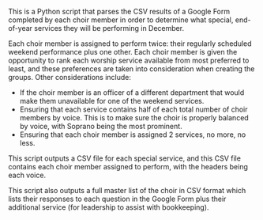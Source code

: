 This is a Python script that parses the CSV results of a Google Form completed by each choir member in order to determine what special, end-of-year services they will be performing in December.

Each choir member is assigned to perform twice: their regularly scheduled weekend performance plus one other. Each choir member is given the opportunity to rank each worship service available from most preferred to least, and these preferences are taken into consideration when creating the groups. Other considerations include:
-  If the choir member is an officer of a different department that would make them unavailable for one of the weekend services.
- Ensuring that each service contains half of each total number of choir members by voice. This is to make sure the choir is properly balanced by voice, with Soprano being the most prominent.
- Ensuring that each choir member is assigned 2 services, no more, no less.

This script outputs a CSV file for each special service, and this CSV file contains each choir member assigned to perform, with the headers being each voice.

This script also outputs a full master list of the choir in CSV format which lists their responses to each question in the Google Form plus their additional service (for leadership to assist with bookkeeping).

